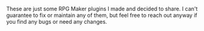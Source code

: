 These are just some RPG Maker plugins I made and decided to share.
I can't guarantee to fix or maintain any of them, but feel free to reach out anyway if you find any bugs or need any changes.
